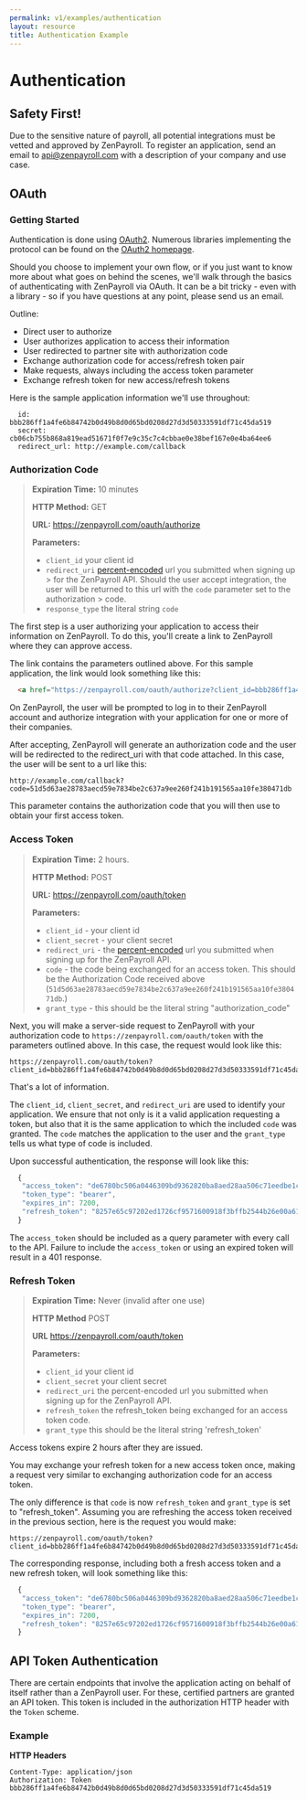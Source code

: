 ```yaml
---
permalink: v1/examples/authentication
layout: resource
title: Authentication Example
---
```


# Authentication

##  Safety First!

Due to the sensitive nature of payroll, all potential integrations must be vetted and approved by ZenPayroll.  To register an application, send an email to api@zenpayroll.com with a description of your company and use case.

## OAuth

### Getting Started

Authentication is done using [OAuth2](http://oauth.net/2/). Numerous libraries implementing the protocol can be found on the [OAuth2 homepage](http://oauth.net/2/).

Should you choose to implement your own flow, or if you just want to know more about what goes on behind the scenes, we'll walk through the basics of authenticating with ZenPayroll via OAuth. It can be a bit tricky - even with a library - so if you have questions at any point, please send us an email.

Outline:

- Direct user to authorize
- User authorizes application to access their information
- User redirected to partner site with authorization code
- Exchange authorization code for access/refresh token pair
- Make requests, always including the access token parameter
- Exchange refresh token for new access/refresh tokens

Here is the sample application information we'll use throughout:

```
  id:           bbb286ff1a4fe6b84742b0d49b8d0d65bd0208d27d3d50333591df71c45da519
  secret:       cb06cb755b868a819ead51671f0f7e9c35c7c4cbbae0e38bef167e0e4ba64ee6
  redirect_url: http://example.com/callback
```

### Authorization Code

> **Expiration Time:** 10 minutes
>
> **HTTP Method:** GET
>
> **URL:** https://zenpayroll.com/oauth/authorize
>
> **Parameters:**
>
> - `client_id` your client id
> - `redirect_uri` [percent-encoded](http://en.wikipedia.org/wiki/Percent-encoding/) url you submitted when signing up > for the ZenPayroll API. Should the user accept integration, the user will be returned to this url with the `code` parameter set to the authorization > code.
> - `response_type` the literal string `code`


The first step is a user authorizing your application to access their information on ZenPayroll. To do this, you'll create a link to ZenPayroll where they can approve access.

The link contains the parameters outlined above. For this sample application, the link would look something like this:

```html
  <a href="https://zenpayroll.com/oauth/authorize?client_id=bbb286ff1a4fe6b84742b0d49b8d0d65bd0208d27d3d50333591df71c45da519&redirect_uri=http%3A%2F%2Fexample.com%2Fcallback&response_type=code">Authorize with Zenpayroll</a>
```

On ZenPayroll, the user will be prompted to log in to their ZenPayroll account and authorize integration with your application for one or more of their companies.

After accepting, ZenPayroll will generate an authorization code and the user will be redirected to the redirect_uri with that code attached. In this case, the user will be sent to a url like this:

```
http://example.com/callback?code=51d5d63ae28783aecd59e7834be2c637a9ee260f241b191565aa10fe380471db
```

This parameter contains the authorization code that you will then use to obtain your first access token.

### Access Token

> **Expiration Time:** 2 hours.
>
> **HTTP Method:** POST
>
> **URL:** https://zenpayroll.com/oauth/token
>
> **Parameters:**
>
> - `client_id` - your client id
> - `client_secret` - your client secret
> - `redirect_uri` - the [percent-encoded](http://en.wikipedia.org/wiki/Percent-encoding/) url you submitted when signing up for the ZenPayroll API.
> - `code` - the code being exchanged for an access token. This should be the Authorization Code received above (`51d5d63ae28783aecd59e7834be2c637a9ee260f241b191565aa10fe380471db`.)
> - `grant_type` - this should be the literal string "authorization_code"

Next, you will make a server-side request to ZenPayroll with your authorization code to `https://zenpayroll.com/oauth/token` with the parameters outlined above. In this case, the request would look like this:

```
https://zenpayroll.com/oauth/token?client_id=bbb286ff1a4fe6b84742b0d49b8d0d65bd0208d27d3d50333591df71c45da519&client_secret=cb06cb755b868a819ead51671f0f7e9c35c7c4cbbae0e38bef167e0e4ba64ee6&redirect_uri=http%3A%2F%2Fexample.com%2Fcallback&code=51d5d63ae28783aecd59e7834be2c637a9ee260f241b191565aa10fe380471db&grant_type=authorization_code
```

That's a lot of information.

The `client_id`, `client_secret`, and `redirect_uri` are used to identify your application. We ensure that not only is it a valid application requesting a token, but also that it is the same application to which the included `code` was granted. The `code` matches the application to the user and the `grant_type` tells us what type of code is included.

Upon successful authentication, the response will look like this:

```javascript
  {
   "access_token": "de6780bc506a0446309bd9362820ba8aed28aa506c71eedbe1c5c4f9dd350e54",
   "token_type": "bearer",
   "expires_in": 7200,
   "refresh_token": "8257e65c97202ed1726cf9571600918f3bffb2544b26e00a61df9897668c33a1"
  }
```

The `access_token` should be included as a query parameter with every call to the API. Failure to include the `access_token` or using an expired token will result in a 401 response.

### Refresh Token

> **Expiration Time:** Never (invalid after one use)
>
> **HTTP Method** POST
>
> **URL** https://zenpayroll.com/oauth/token
>
> **Parameters:**
>
> - `client_id` your client id
> - `client_secret` your client secret
> - `redirect_uri` the percent-encoded url you submitted when signing up for the ZenPayroll API.
> - `refresh_token` the refresh_token being exchanged for an access token code.
> - `grant_type` this should be the literal string 'refresh_token'

Access tokens expire 2 hours after they are issued.

You may exchange your refresh token for a new access token once, making a request very similar to exchanging authorization code for an access token.

The only difference is that `code` is now `refresh_token` and `grant_type` is set to "refresh_token". Assuming you are refreshing the access token received in the previous section, here is the request you would make:

```
https://zenpayroll.com/oauth/token?client_id=bbb286ff1a4fe6b84742b0d49b8d0d65bd0208d27d3d50333591df71c45da519&client_secret=cb06cb755b868a819ead51671f0f7e9c35c7c4cbbae0e38bef167e0e4ba64ee6&redirect_uri=http%3A%2F%2Fexample.com%2Fcallback&refresh_token=8257e65c97202ed1726cf9571600918f3bffb2544b26e00a61df9897668c33a1&grant_type=refresh_token
```

The corresponding response, including both a fresh access token and a new refresh token, will look something like this:

```javascript
  {
   "access_token": "de6780bc506a0446309bd9362820ba8aed28aa506c71eedbe1c5c4f9dd350e54",
   "token_type": "bearer",
   "expires_in": 7200,
   "refresh_token": "8257e65c97202ed1726cf9571600918f3bffb2544b26e00a61df9897668c33a1"
  }
```


## API Token Authentication

There are certain endpoints that involve the application acting on behalf of
itself rather than a ZenPayroll user. For these, certified partners are granted
an API token. This token is included in the authorization HTTP header with the
`Token` scheme.

### Example

**HTTP Headers**

```
Content-Type: application/json
Authorization: Token bbb286ff1a4fe6b84742b0d49b8d0d65bd0208d27d3d50333591df71c45da519
```

